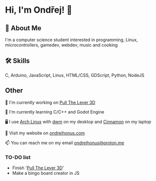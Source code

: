 # Hi, I'm Ondřej! 👋  
                
## 🚀 About Me  
I'm a computer science student interested in programming, Linux, microcontrollers, gamedev, webdev, music and cooking

## 🛠 Skills  
C, Arduino, JavaScript, Linux, HTML/CSS, GDScript, Python, NodeJS
    
## Other  
📖 I'm currently working on [Pull The Lever 3D](https://github.com/ondrejhonus/pull_the_lever_3d/)
    
🧠 I'm currently learning C/C++ and Godot Engine

🖥️ I use [Arch Linux](https://archlinux.org/) with [dwm](https://dwm.suckless.org/) on my desktop and [Cinnamon](https://wiki.archlinux.org/title/Cinnamon) on my laptop
    
🔗 Visit my website on <a href="https://ondrejhonus.com" target="_blank">ondrejhonus.com</a>

📫 You can reach me on my email <a href="mailto:ondrejhonus@proton.me" target="_blank">ondrejhonus@proton.me</a> 

### TO-DO list
- Finish '[Pull The Lever 3D](https://github.com/ondrejhonus/pull_the_lever_3d)' 
- Make a bingo board creator in JS
